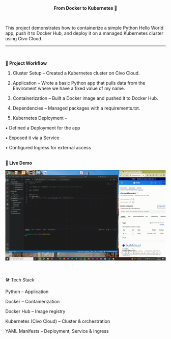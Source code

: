 <br><p align="center"><b>From Docker to Kubernetes 🚀</b></p><br>


This project demonstrates how to containerize a simple Python Hello World app, push it to Docker Hub, and deploy it on a managed Kubernetes cluster using Civo Cloud.
<hr> <br>

<b> 🔹 Project Workflow </b>

1. Cluster Setup – Created a Kubernetes cluster on Civo Cloud.

2. Application – Wrote a basic Python app that pulls data from the Enviroment where we have a fixed value of my name.

3. Containerization – Built a Docker image and pushed it to Docker Hub.

4. Dependencies – Managed packages with a requirements.txt.

5. Kubernetes Deployment – 

  • Defined a Deployment for the app

  • Exposed it via a Service

  • Configured Ingress for external access <br>

<br>
  <b> 🔹 Live Demo </b><br>


![Live Demo](gif/k8s%20project.gif) 

<br>

<br>
🛠️ Tech Stack

Python – Application

Docker – Containerization

Docker Hub – Image registry

Kubernetes (Civo Cloud) – Cluster & orchestration

YAML Manifests – Deployment, Service & Ingress

